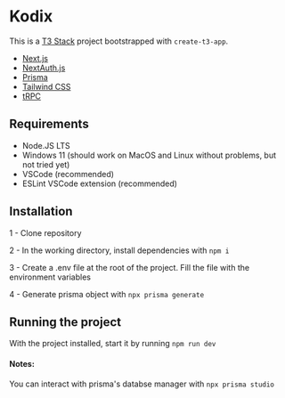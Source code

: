 # Kodix

This is a [T3 Stack](https://create.t3.gg/) project bootstrapped with `create-t3-app`.

- [Next.js](https://nextjs.org)
- [NextAuth.js](https://next-auth.js.org)
- [Prisma](https://prisma.io)
- [Tailwind CSS](https://tailwindcss.com)
- [tRPC](https://trpc.io)

## Requirements
- Node.JS LTS
- Windows 11 (should work on MacOS and Linux without problems, but not tried yet)
- VSCode (recommended)
- ESLint VSCode extension (recommended)

## Installation
1 - Clone repository

2 - In the working directory, install dependencies with `npm i`

3 - Create a .env file at the root of the project. Fill the file with the environment variables

4 - Generate prisma object with `npx prisma generate`


## Running the project
With the project installed, start it by running `npm run dev`

#### Notes:
You can interact with prisma's databse manager with `npx prisma studio`

